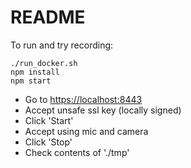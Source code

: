 # README

To run and try recording:

```(bash)
./run_docker.sh
npm install
npm start
```

* Go to [https://localhost:8443](https://localhost:8443)
* Accept unsafe ssl key (locally signed)
* Click 'Start'
* Accept using mic and camera
* Click 'Stop'
* Check contents of './tmp'


